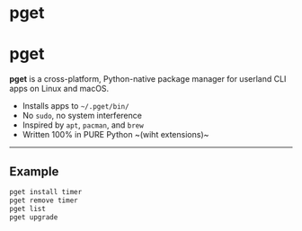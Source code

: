 # pget

# pget

**pget** is a cross-platform, Python-native package manager for userland CLI apps on Linux and macOS.

- Installs apps to `~/.pget/bin/`
- No `sudo`, no system interference
- Inspired by `apt`, `pacman`, and `brew`
- Written 100% in PURE Python ~(wiht extensions)~

---

## Example

```bash
pget install timer
pget remove timer
pget list
pget upgrade
